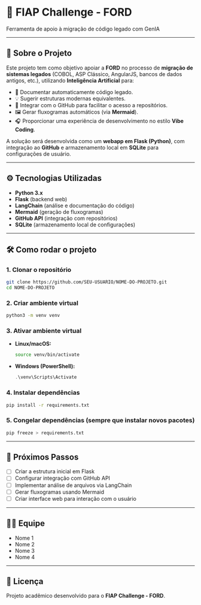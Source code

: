 # 🚀 FIAP Challenge - FORD

Ferramenta de apoio à migração de código legado com GenIA

---

## 📖 Sobre o Projeto

Este projeto tem como objetivo apoiar a **FORD** no processo de **migração de sistemas legados** (COBOL, ASP Clássico, AngularJS, bancos de dados antigos, etc.), utilizando **Inteligência Artificial** para:

- 📄 Documentar automaticamente código legado.
- 💡 Sugerir estruturas modernas equivalentes.
- 🔗 Integrar com o GitHub para facilitar o acesso a repositórios.
- 🖼️ Gerar fluxogramas automáticos (via **Mermaid**).
- 🎧 Proporcionar uma experiência de desenvolvimento no estilo **Vibe Coding**.

A solução será desenvolvida como um **webapp em Flask (Python)**, com integração ao **GitHub** e armazenamento local em **SQLite** para configurações de usuário.

---

## ⚙️ Tecnologias Utilizadas

- **Python 3.x**
- **Flask** (backend web)
- **LangChain** (análise e documentação do código)
- **Mermaid** (geração de fluxogramas)
- **GitHub API** (integração com repositórios)
- **SQLite** (armazenamento local de configurações)

---

## 🛠️ Como rodar o projeto

### 1. Clonar o repositório

```bash
git clone https://github.com/SEU-USUARIO/NOME-DO-PROJETO.git
cd NOME-DO-PROJETO
```

### 2. Criar ambiente virtual

```bash
python3 -m venv venv
```

### 3. Ativar ambiente virtual

- **Linux/macOS:**

  ```bash
  source venv/bin/activate
  ```

- **Windows (PowerShell):**

  ```powershell
  .\venv\Scripts\Activate
  ```

### 4. Instalar dependências

```bash
pip install -r requirements.txt
```

### 5. Congelar dependências (sempre que instalar novos pacotes)

```bash
pip freeze > requirements.txt
```

---

## 📌 Próximos Passos

- [ ] Criar a estrutura inicial em Flask
- [ ] Configurar integração com GitHub API
- [ ] Implementar análise de arquivos via LangChain
- [ ] Gerar fluxogramas usando Mermaid
- [ ] Criar interface web para interação com o usuário

---

## 👨‍💻 Equipe

- Nome 1
- Nome 2
- Nome 3
- Nome 4

---

## 📄 Licença

Projeto acadêmico desenvolvido para o **FIAP Challenge - FORD**.
